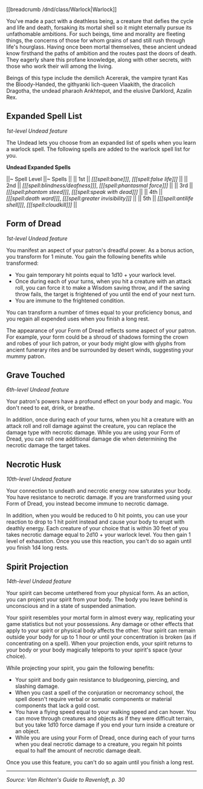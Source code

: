[[breadcrumb /dnd/class/Warlock|Warlock]]

You've made a pact with a deathless being, a creature that defies the cycle and life and death, forsaking its mortal shell so it might eternally pursue its unfathomable ambitions. For such beings, time and morality are fleeting things, the concerns of those for whom grains of sand still rush through life's hourglass. Having once been mortal themselves, these ancient undead know firsthand the paths of ambition and the routes past the doors of death. They eagerly share this profane knowledge, along with other secrets, with those who work their will among the living.

Beings of this type include the demilich Acererak, the vampire tyrant Kas the Bloody-Handed, the githyanki lich-queen Vlaakith, the dracolich Dragotha, the undead pharaoh Ankhtepot, and the elusive Darklord, Azalin Rex.

## Expanded Spell List

_1st-level Undead feature_

The Undead lets you choose from an expanded list of spells when you learn a warlock spell. The following spells are added to the warlock spell list for you.

**Undead Expanded Spells**

||~ Spell Level ||~ Spells ||
|| 1st || _[[[spell:bane]]]_, _[[[spell:false life]]]_ ||
|| 2nd || _[[[spell:blindness/deafness]]]_, _[[[spell:phantasmal force]]]_ ||
|| 3rd || _[[[spell:phantom steed]]]_, _[[[spell:speak with dead]]]_ ||
|| 4th || _[[[spell:death ward]]]_, _[[[spell:greater invisibility]]]_ ||
|| 5th || _[[[spell:antilife shell]]]_, _[[[spell:cloudkill]]]_ ||

## Form of Dread

_1st-level Undead feature_

You manifest an aspect of your patron's dreadful power. As a bonus action, you transform for 1 minute. You gain the following benefits while transformed:

* You gain temporary hit points equal to 1d10 + your warlock level. 
* Once during each of your turns, when you hit a creature with an attack roll, you can force it to make a Wisdom saving throw, and if the saving throw fails, the target is frightened of you until the end of your next turn. 
* You are immune to the frightened condition.

You can transform a number of times equal to your proficiency bonus, and you regain all expended uses when you finish a long rest.

The appearance of your Form of Dread reflects some aspect of your patron. For example, your form could be a shroud of shadows forming the crown and robes of your lich patron, or your body might glow with glyphs from ancient funerary rites and be surrounded by desert winds, suggesting your mummy patron.

## Grave Touched

_6th-level Undead feature_

Your patron's powers have a profound effect on your body and magic. You don't need to eat, drink, or breathe.

In addition, once during each of your turns, when you hit a creature with an attack roll and roll damage against the creature, you can replace the damage type with necrotic damage. While you are using your Form of Dread, you can roll one additional damage die when determining the necrotic damage the target takes.

## Necrotic Husk

_10th-level Undead feature_

Your connection to undeath and necrotic energy now saturates your body. You have resistance to necrotic damage. If you are transformed using your Form of Dread, you instead become immune to necrotic damage.

In addition, when you would be reduced to 0 hit points, you can use your reaction to drop to 1 hit point instead and cause your body to erupt with deathly energy. Each creature of your choice that is within 30 feet of you takes necrotic damage equal to 2d10 + your warlock level. You then gain 1 level of exhaustion. Once you use this reaction, you can't do so again until you finish 1d4 long rests.

## Spirit Projection

_14th-level Undead feature_

Your spirit can become untethered from your physical form. As an action, you can project your spirit from your body. The body you leave behind is unconscious and in a state of suspended animation.

Your spirit resembles your mortal form in almost every way, replicating your game statistics but not your possessions. Any damage or other effects that apply to your spirit or physical body affects the other. Your spirit can remain outside your body for up to 1 hour or until your concentration is broken (as if concentrating on a spell). When your projection ends, your spirit returns to your body or your body magically teleports to your spirit's space (your choice).

While projecting your spirit, you gain the following benefits:

* Your spirit and body gain resistance to bludgeoning, piercing, and slashing damage.
* When you cast a spell of the conjuration or necromancy school, the spell doesn't require verbal or somatic components or material components that lack a gold cost.
* You have a flying speed equal to your walking speed and can hover. You can move through creatures and objects as if they were difficult terrain, but you take 1d10 force damage if you end your turn inside a creature or an object.
* While you are using your Form of Dread, once during each of your turns when you deal necrotic damage to a creature, you regain hit points equal to half the amount of necrotic damage dealt.

Once you use this feature, you can't do so again until you finish a long rest.

----

*Source: Van Richten's Guide to Ravenloft, p. 30*
